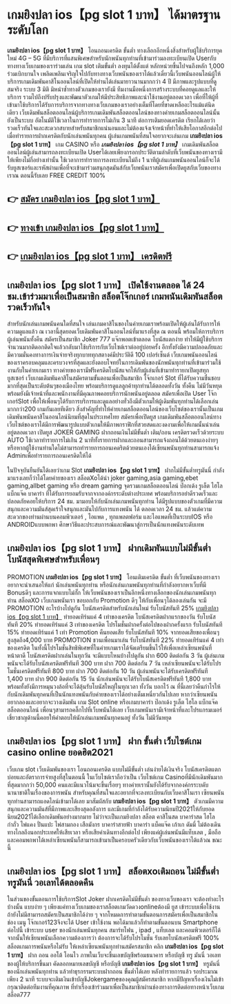 # เกมยิงปลา ios【pg slot 1 บาท】  ได้มาตรฐานระดับโลก

**เกมยิงปลา ios【pg slot 1 บาท】** โอนถอนเครดิต ขั้นต่ำ  ทางเลือกอีกหนึ่งสิ่งสำหรับผู้ใช้บริการยุคใหม่ 4G – 5G ที่มีบริการที่แสนพิเศษสำหรับนักพนันทุกท่านที่เข้ามาร่วมลงทะเบียนเปิด Userกับทางทางเว็บเกมของเราร่วมเล่น เกม slot  เติมขั้นต่ำ ลงทุนได้ตั้งแต่ หลักหน่วยขึ้นไปจนถึงหลัก 1,000 ร่วมเบิกบานใจ เพลิดเพลินเจริญใจไปกับทางทางเว็บพนันของเราได้แล้วเดี๋ยวนี้เว็บพนันออนไลน์ผู้ให้บริการเกมเดิมพันคาสิโนออนไลน์ที่เปิดให้ท่านได้เล่นมายาวนานมากกว่า 4 ปี มีภาพและรูปแบบที่ดูสมจริง ระบบ 3 มิติ
มิหนำซ้ำทางตัวเกมของเรายังมี ทีมงานมือหนึ่งการสร้างระบบที่คอยดูแลและให้บริการ  รวมไปถึงปรับปรุงและพัฒนาตัวเกมให้มีประสิทธิภาพและน่าใช้งานอยู่ตลอดเวลา เพื่อที่ให้ผู้ที่เข้ามาใช้บริการได้รับการบริการจากทางทางเว็บเกมของเราอย่างเต็มที่โดยที่ขาดเหลืออะไรแม้แต่นิดเดียว เว็บเดิมพันสล็อตออนไลน์ผู้บริการเกมเดิมพันสล็อตออนไลน์ของทางค่ายเกมสล็อตออนไลน์นั้นยังเป็นระบบ อัตโนมัติใช้เวลาในการทำรายการไม่เกิน 3 นาที ต่อการเติมยอดเครดิต เรียกได้เลยว่ารวดเร็วทันใจและสะดวกสบายสำหรับสมาชิกแน่นอนและไม่ต้องแจ้งเจ้าหน้าที่ทำให้เสียโอกาสอีกต่อไปเมื่อทำรายการฝากเครดิตกับนักเล่นพนันทุกคน
ผู้เล่นเกมพนันที่สนใจอยากจะเล่นเกม **เกมยิงปลา ios【pg slot 1 บาท】** เกม CASINO  หรือ ***เกมยิงปลา ios【pg slot 1 บาท】*** เกมเดิมพันสล็อตออนไลน์ผู้เล่นสามารถลงทะเบียนเปิด Userได้เลยเพียงกรอกประวัติตามลำดับที่เว็บพนันของทางเรามีให้เพียงไม่กี่อย่างเท่านั้น ใช้เวลาการทำรายการลงทะเบียนไม่ถึง 1 นาทีผู้เล่นเกมพนันออนไลน์ก็จะได้รับยูสเซอร์และรหัสผ่านเพื่อที่จะเข้ามาร่วมสนุกสุดมันส์กับเว็บพนันเราสมัครเพื่อเปิดยูสกับเว็บของทางเราณ ตอนนี้รับเลย FREE CREDIT 100%

## 👉 [สมัคร เกมยิงปลา ios【pg slot 1 บาท】](https://archa888.com/)
## 👉 [ทางเข้า เกมยิงปลา ios【pg slot 1 บาท】](https://archa888.com/)
## 👉 [เกมยิงปลา ios【pg slot 1 บาท】 เครดิตฟรี](https://archa888.com/)

## เกมยิงปลา ios【pg slot 1 บาท】 เปิดใช้งานตลอด ได้ 24 ชม.เข้าร่วมมาเพื่อเป็นสมาชิก สล็อตโจ๊กเกอร์ เกมพนันเดิมพันสล็อตรวดเร็วทันใจ

สำหรับนักเล่นเกมพนันคนใดที่สนใจ เล่นเกมคาสิโนของในค่ายเกมเราพร้อมเปิดให้ผู้เล่นได้รับการให้ความดูแลแล้ว ณ เวลานี้สุดยอดเว็บเดิมพันคาสิโนออนไลน์ที่มาแรงที่สุด ณ ตอนนี้ พร้อมให้การบริการผู้เล่นพนันทั้งคืน สมัครเป็นสมาชิก Joker 777 แจ๊กพอตเข้าตลอด โบนัสแตกง่าย ทำให้มีผู้ใช้บริการจำนวนมากติดอกติดใจแล้วกลับมาใช้บริการกับเว็บไซต์เราต่ออยู่บ่อยครั้ง อีกทั้งยังมีความปลอดภัยและมีความมั่นคงทางการเงินจ่ายจริงทุกบาททุกสตางค์มีประวัติดี 100 เปอร์เซ็นต์ เว็บเกมพนันออนไลน์ของเราครอบคลุมและครบวงจรที่สุดและยังตอบโจทย์ในการเดิมพันของนักพนันทุกท่านที่เข้ามาร่วมใช้งานกับในค่ายเกมเรา
ทางค่ายของเรามีฟรีเครดิตโบนัสแจกให้กับผู้เล่นที่เข้ามาทำรายกเปิดยูสทุกยูสเซอร์ เว็บเกมเดิมพันคาสิโนสมัครตามขั้นตอนเพื่อเป็นสมาชิก โจ๊กเกอร์ Slot ที่ได้รับความชื่นชอบมากที่สุดเป็นระดับต้นๆของเมืองไทย พร้อมบริการดูแลลูกค้าทุกท่านได้ตลอดทั้งวัน ทั้งคืน ไม่มีวันหยุดพร้อมยังมีเจ้าหน้าที่และพนักงานที่มีคุณภาพคอยบริการนักพนันอยู่ตลอด สมัครเพื่อเปิด User โจ๊กเกอร์Slot เพื่อให้เพื่อนๆได้รับการบริการและดูแลอย่างทั่วถึงมีตัวเกมให้ผู้เดิมพันทุกท่านได้เลือกเล่นมากกว่า200 เกมกันเลยทีเดียว
สิ่งสำคัญที่ทำให้ค่ายเกมสล็อตออนไลน์ของเว็บไซต์ของเรานั้นเป็นเกมเดิมพันพนันคาสิโนออนไลน์นิยมที่สุดในประเทศไทย สมัครเพื่อเปิดยูส  เกมเดิมพันสล็อตออนไลน์ทางเว็บไซต์ของเราได้มีการพัฒนารูปแบบตัวเกมให้มีภาพกราฟิกที่สวยสดและงดงามเพื่อให้เกมนั้นน่าเล่นอยู่ตลอดเวลา เปิดยูส JOKER GAMING ฝากถอนเงินไม่มีขั้นต่ำ เติม/ถอน เครดิตรวดเร็วด้วยระบบ AUTO ใช้เวลาทำรายการไม่เกิน 2 นาทีทั้งรายการฝากและถอนสามารถแจ้งถอนได้ด้วยตนเองง่ายๆ หรือหากผู้ใช้งานท่านใดไม่สามารถทำรายการถอนเคดริตด้วยตนเองได้เซียนพนันทุกท่านสามารถแจ้ง Adminเพื่อทำรายการถอนเครดิตให้ได้

ในปัจจุบันยืนยันได้เลยว่าเกม Slot **เกมยิงปลา ios【pg slot 1 บาท】** ฝากไม่มีขั้นต่ำทรูมันนี่ กำลังมาแรงเลยก็ว่าได้โดยค่ายของเรา สล็อตXoได้นำ  joker gaming,asia gaming,ebet gaming,allbet gaming หรือ dream gaming จุดรวมเกมสล็อตออนไลน์ ป๊อกเด้ง รูเล็ต ไฮโล แบ็กแจ๊ค บาคาร่า ที่ได้รับการยอมรับจากจากองค์กรระดับต่างประเทศ พร้อมบริการอย่าดีรวดเร็วและปลอดภัยคอยให้บริการ 24 ชม. มามอบให้กับนักเล่นเกมพนันทุกท่าน ได้มีรูปแบบของตัวเกมที่มีความสนุกและความมันส์สุดเร้าใจสนุกและมันไปกับการแทงพนัน ได้ ตลอดเวลา 24 ชม. แล้วแต่ความสะดวกของท่านผ่านบนคอมพิวเตอร์ , ไอแพด , ทุกแพลตฟอร์ม และไอแพดที่เป็นระบบIOS หรือ ANDROIDแบบพกพา ศึกษาวิธีและประสบการณ์และพัฒนาสู่การเป็นนักแทงพนันระดับเทพ

## เกมยิงปลา ios【pg slot 1 บาท】 ฝากเดิมพันแบบไม่มีขั้นต่ำ โบนัสสุดพิเศษสำหรับเพื่อนๆ

 PROMOTION  **เกมยิงปลา ios【pg slot 1 บาท】** โอนเติมเครดิต ขั้นต่ำ ที่เว็บพนันของทางเราอยากจะนำเสนอให้แก่  นักเล่นพนันทุกท่าน หรือนักเล่นเกมพนันทุกท่านที่กำลังอยากหาเว็บที่มี Bonusดีๆ และการแจกแบบไม่กั๊ก ให้เว็บพนันของเราเป็นอีกหนึ่งทางเลือกของนักเล่นเกมพนันทุกท่าน สล็อตXO เว็บเกมพนันเรา ขอบอกกับ Promotion ดีๆ ให้กับเพื่อนๆได้ลองเล่นกัน จะมี PROMOTION อะไรบ้างไปดูกัน
โบนัสเครดิตสำหรับนักเล่นใหม่ รับโบนัสทันที 25% [เกมยิงปลา ios【pg slot 1 บาท】](https://archa888.com/) ทำยอดเทิร์นแค่ 4 เท่าของเครดิต
โบนัสเครดิตฝากแรกของวัน รับโบนัสทันที 20% ทำยอดเทิร์นแค่ 3 เท่าของเครดิต
โปรโมชั่นฝากครั้งต่อไปของฝากครั้งแรก รับโบนัสทันที 15% ทำยอดเทิร์นแค่ 1 เท่า
 Promotion คืนยอดเสีย รับโบนัสทันที 10% จากยอดเสียของเพื่อนๆ สูงสุดถึง4,000 บาท
 PROMOTION ชวนเพื่อนมาเล่น รับโบนัสทันที 22% ทำยอดเทิร์นแค่ 4 เท่าของเครดิต
ในทั้งนี้โปรโมชั่นสิทธิพิเศษที่ในค่ายเกมเราได้จัดเตรียมขึ้นไว้ให้เพื่อเหล่าเซียนพนันที่หน้าตาดี โบนัสเครดิตฝากเล่นในทุกวัน จะมีแบบไหนบ้างไปดูกัน
ฝาก 600 ติดต่อกัน 3 วัน ผู้เล่นเกมพนันจะได้รับโบนัสเครดิตฟรีทันที 300 บาท
ฝาก 700 ติดต่อกัน 7 วัน เหล่าเซียนพนันจะได้รับโปรโมชั่นเครดิตฟรีทันที 800 บาท
ฝาก 700 ติดต่อกัน 10 วัน ผู้เล่นพนันจะได้รับเครดิตฟรีทันที 1,400 บาท
ฝาก 900 ติดต่อกัน 15 วัน นักเล่นพนันจะได้รับโบนัสเครดิตฟรีทันที 1,800 บาท
พร้อมทั้งยังมีการหมุนวงล้อที่จะได้ลุ้นรับโบนัสใหญ่ในทุกเวลา ทั้งวัน บอกไว้ ณ ที่นี้เลยว่าคืนกำไรให้กับนักเดิมพันทุกคนที่เป็นนักแทงพนันกับค่ายของเราได้อย่างเต็มเหนี่ยวกันไปเลย หากว่าเซียนพนันอยากลองและอยากจะวางเดิมพัน เกม Slot online หรือเกมบาคาร่า ป๊อกเด้ง รูเล็ต ไฮโล แบ็กแจ๊ค สล็อตออนไลน์ เพื่อนๆสามารถคลิ๊กไปที่เว็บพนันได้เลย เว็บเกมพนันเรามีเจ้าหน้าที่และโปรแกรมเมอร์เชี่ยวชาญด้านนี้คอยให้คำตอบให้นักเล่นเกมพนันทุกคนอยู่ ทั้งวัน ไม่มีวันหยุด

## เกมยิงปลา ios【pg slot 1 บาท】 ฝาก ขั้นต่ำ  เว็บไซต์เกม casino online ยอดฮิต2021

เว็บเกม slot เว็บเดิมพันของเรา โอนถอนเครดิต แบบไม่มีขั้นต่ำ เล่นง่ายได้เงินจริง โบนัสเครดิตแตกบ่อยและอัตราการจ่ายสูงที่สุในตอนนี้ ในเว็บไซต์เราถือว่าเป็น เว็บไซต์เกม Casinoที่มีนักเดิมพันมากที่สุดมากกว่า 50,000 คนและมีแนวโน้มจะขึ้นเรื่อยๆ ทางค่ายเรานั้นยังได้รับจากองค์กรระบดับนานาชาติในเรื่องของการพนัน สำหรับคุณที่สนใจและอยากที่จะลงทะเบียนกับเว็บคาสิโนเรา เซียนพนันทุกท่านสามารถแอดไลน์เข้ามาได้เลย
	มาสัมผัสกับ **เกมยิงปลา ios【pg slot 1 บาท】** ตัวเกมมีความสนุกและความมันส์ที่มีภาพและเสียงสุดอลังการ และมีเกมที่กำลังได้รับความนิยมปี2021ให้กับยอดนิยม2021ได้เลือกเดิมพันอย่างมากมาย  ไม่ว่าจะเป็นเกมยิงปลา สล็อต คาสิโนสด บาคาร่าสด ไฮโล กำถั่ว ไพ่แคง ปั่นแปะ ไพ่สามกอง เสือมังกร บาคาร่าสายฟ้า บาคาร่า แบ็คแจ๊ค เก้าเก ดัมมี่ ไม่ต้องเดินทางไกลถึงนอกประเทศให้เสียเวลา หรือเสียค่าเดินทางอีกต่อไป เพียงแค่ผู้เล่นพนันมีแท็บเลต , มือถือ และคอมพกพาได้เหล่าเซียนพนันก็สามารถเข้ามาเป็นครอบครัวเดียวกับเว็บพนันของเราได้แล้วณ ขณะนี้

## เกมยิงปลา ios【pg slot 1 บาท】 สล็อตxoเติมถอน ไม่มีขั้นต่ำทรูมันนี่ วอเลทได้ตลอดคืน

ในส่วนของขั้นตอนการใช้บริการSlot Joker ฝากเครดิตไม่มีขั้นต่ำ ของทางเว็บของเรา จะต้องทำอะไรบ้างนั้น แบบง่าย ๆ เพียงแค่ทางเว็บเกมของเราสล็อตเกมวัดดวงonlineต้องมี ยูส เข้าระบบเพื่อใช้งาน ถ้ายังไม่มีสามารถสมัครเป็นสมาชิกได้ง่าย ๆ จากโหมดการทำตามขั้นตอนการสมัครเพื่อเป็นสมาชิกในช่อง เมนู โจ๊กเกอร์123จึงจะได้ User เข้าใช้งาน พอได้มาแล้วก็ทำตามขั้นตอนบน Smartphone  ต่อไปนี้
เข้าระบบ user  ของนักเล่นพนันทุกคน สมาร์ทโฟน , ipad , แท็บเลต และคอมพิวเตอร์ก็ได้
จากนั้นให้เซียนพนันเลือกความต้องการว่า ต้องการจะได้รับโปรโมชั่น รับเลยโบนัสเครดิตฟรี 100% สล็อตเกมการพนันหรือไม่รับ
ให้เหล่าเซียนพนันทุกท่านสมัครสมาชิก คลิก **เกมยิงปลา ios【pg slot 1 บาท】** ฝาก ถอน ออโต้ โอนไว ภาพในเว็บจะขึ้นเลขบัญชีพร้อมธนาคาร หรือบัญชี ทรู มันนี่ วอเลท ของผู้ให้บริการขึ้นมา
คัดลอกหมายเลขบัญชี หรือบัญชี **เกมยิงปลา ios【pg slot 1 บาท】** ทรูมันนี่ ของนักเล่นพนันทุกท่าน แล้วทำธุรกรรมระบบฝากถอน ขั้นต่ำได้เลย
หลังทำรายการแล้ว รอประมาณเพียง 2 นาที ระบบจะเติมเงินเข้าบัญชีJokergameของคุณผู้สมัครสมาชิก
หากมีปัญหาเรื่องเงินไม่เข้า กรุณาติดต่อทีมงานที่คุณภาพ ที่ทำเรื่องเข้าร่วมมาเพื่อเป็นสมาชิกผ่านช่องทางการติดต่อทางหน้าเว็บเกมสล็อต777


